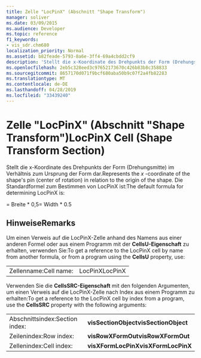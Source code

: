```yaml
---
title: Zelle "LocPinX" (Abschnitt "Shape Transform")
manager: soliver
ms.date: 03/09/2015
ms.audience: Developer
ms.topic: reference
f1_keywords:
- vis_sdr.chm680
localization_priority: Normal
ms.assetid: b82feade-5793-8a6e-3ff4-69a4cbdd2cf9
description: 'Stellt die x-Koordinate des Drehpunkts der Form (Drehungsmitte) im Verhältnis zum Ursprung der Form dar. Die Standardformel zum Bestimmen von LocPinX ist:'
ms.openlocfilehash: 2eb5c328eed3c97652173670c426b83b8c358833
ms.sourcegitcommit: 8657170d071f9bcf680aba50b9c07f2a4fb82283
ms.translationtype: MT
ms.contentlocale: de-DE
ms.lasthandoff: 04/28/2019
ms.locfileid: "33439240"
---
```

# <a name="locpinx-cell-shape-transform-section"></a><span data-ttu-id="c0808-104">Zelle "LocPinX" (Abschnitt "Shape Transform")</span><span class="sxs-lookup"><span data-stu-id="c0808-104">LocPinX Cell (Shape Transform Section)</span></span>

<span data-ttu-id="c0808-105">Stellt  die x-Koordinate des Drehpunkts der Form (Drehungsmitte) im Verhältnis zum Ursprung der Form dar.</span><span class="sxs-lookup"><span data-stu-id="c0808-105">Represents the  *x*  -coordinate of the shape's pin (center of rotation) in relation to the origin of the shape.</span></span> <span data-ttu-id="c0808-106">Die Standardformel zum Bestimmen von LocPinX ist:</span><span class="sxs-lookup"><span data-stu-id="c0808-106">The default formula for determining LocPinX is:</span></span> 
  
<span data-ttu-id="c0808-107">= Breite \* 0,5</span><span class="sxs-lookup"><span data-stu-id="c0808-107">= Width \* 0.5</span></span>
  
## <a name="remarks"></a><span data-ttu-id="c0808-108">Hinweise</span><span class="sxs-lookup"><span data-stu-id="c0808-108">Remarks</span></span>

<span data-ttu-id="c0808-109">Um einen Verweis auf die LocPinX-Zelle anhand des Namens aus einer anderen Formel oder aus einem Programm mit der **CellsU-Eigenschaft** zu erhalten, verwenden Sie:</span><span class="sxs-lookup"><span data-stu-id="c0808-109">To get a reference to the LocPinX cell by name from another formula, or from a program using the **CellsU** property, use:</span></span> 
  
|||
|:-----|:-----|
| <span data-ttu-id="c0808-110">Zellenname:</span><span class="sxs-lookup"><span data-stu-id="c0808-110">Cell name:</span></span>  <br/> | <span data-ttu-id="c0808-111">LocPinX</span><span class="sxs-lookup"><span data-stu-id="c0808-111">LocPinX</span></span>  <br/> |
   
<span data-ttu-id="c0808-112">Verwenden Sie die **CellsSRC-Eigenschaft** mit den folgenden Argumenten, um einen Verweis auf die LocPinX-Zelle nach Index aus einem Programm zu erhalten:</span><span class="sxs-lookup"><span data-stu-id="c0808-112">To get a reference to the LocPinX cell by index from a program, use the **CellsSRC** property with the following arguments:</span></span> 
  
|||
|:-----|:-----|
| <span data-ttu-id="c0808-113">Abschnittsindex:</span><span class="sxs-lookup"><span data-stu-id="c0808-113">Section index:</span></span>  <br/> |<span data-ttu-id="c0808-114">**visSectionObject**</span><span class="sxs-lookup"><span data-stu-id="c0808-114">**visSectionObject**</span></span> <br/> |
| <span data-ttu-id="c0808-115">Zeilenindex:</span><span class="sxs-lookup"><span data-stu-id="c0808-115">Row index:</span></span>  <br/> |<span data-ttu-id="c0808-116">**visRowXFormOut**</span><span class="sxs-lookup"><span data-stu-id="c0808-116">**visRowXFormOut**</span></span> <br/> |
| <span data-ttu-id="c0808-117">Zellenindex:</span><span class="sxs-lookup"><span data-stu-id="c0808-117">Cell index:</span></span>  <br/> |<span data-ttu-id="c0808-118">**visXFormLocPinX**</span><span class="sxs-lookup"><span data-stu-id="c0808-118">**visXFormLocPinX**</span></span> <br/> |
   

